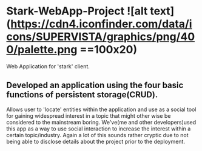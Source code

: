 # Stark-WebApp-Project ![alt text](https://cdn4.iconfinder.com/data/icons/SUPERVISTA/graphics/png/400/palette.png ==100x20)
Web Application for 'stark' client.


## Developed an application using the four basic functions of persistent storage(CRUD). 
Allows user to 'locate' entities within the application and use as a social tool for gaining 
widespread interest in a topic that might other wise be considered to the mainstream boring. We've(me and other developers)used this app
as a way to use social interaction to increase the interest within a certain topic/industry. Again a lot of this sounds rather cryptic 
due to not being able to disclose details about the project prior to the deployment. 
